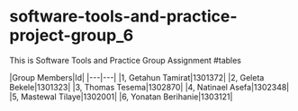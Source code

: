 # software-tools-and-practice-project-group_6

This is Software Tools and Practice Group Assignment 
#tables
 
 |Group Members|Id|
	|---|---|
 |1, Getahun Tamirat|1301372|
 |2, Geleta Bekele|1301323|
 |3, Thomas Tesema|1302870|
 |4, Natinael Asefa|1302348|
 |5, Mastewal Tilaye|1302001|
 |6, Yonatan Berihanie|1303121|
